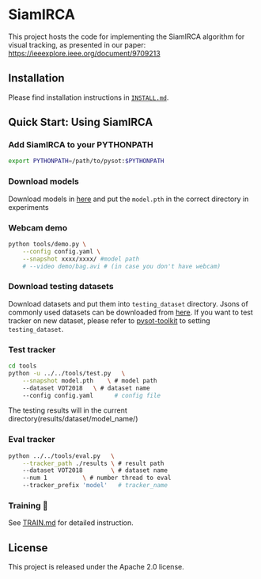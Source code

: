 # SiamIRCA

This project hosts the code for implementing the SiamIRCA algorithm for visual tracking, as presented in our paper: https://ieeexplore.ieee.org/document/9709213


## Installation

Please find installation instructions in [`INSTALL.md`](INSTALL.md).

## Quick Start: Using SiamIRCA

### Add SiamIRCA to your PYTHONPATH

```bash
export PYTHONPATH=/path/to/pysot:$PYTHONPATH
```

### Download models

Download models in [here](https://) and put the `model.pth` in the correct directory in experiments

### Webcam demo

```bash
python tools/demo.py \
    --config config.yaml \
    --snapshot xxxx/xxxx/ #model path
    # --video demo/bag.avi # (in case you don't have webcam)
```

### Download testing datasets

Download datasets and put them into `testing_dataset` directory. Jsons of commonly used datasets can be downloaded from [here](https://drive.google.com/drive/folders/10cfXjwQQBQeu48XMf2xc_W1LucpistPI). If you want to test tracker on new dataset, please refer to [pysot-toolkit](https://github.com/StrangerZhang/pysot-toolkit) to setting `testing_dataset`. 

### Test tracker

```bash
cd tools
python -u ../../tools/test.py 	\
	--snapshot model.pth 	\ # model path
	--dataset VOT2018 	\ # dataset name
	--config config.yaml	  # config file
```

The testing results will in the current directory(results/dataset/model_name/)

### Eval tracker


``` bash
python ../../tools/eval.py 	 \
	--tracker_path ./results \ # result path
	--dataset VOT2018        \ # dataset name
	--num 1 		 \ # number thread to eval
	--tracker_prefix 'model'   # tracker_name
```

###  Training :wrench:

See [TRAIN.md](TRAIN.md) for detailed instruction.

## License

This project is released under the Apache 2.0 license. 
